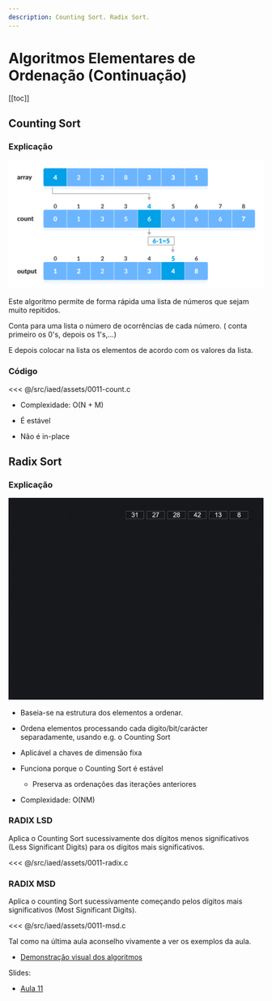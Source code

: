```yaml
---
description: Counting Sort. Radix Sort.
---
```


# Algoritmos Elementares de Ordenação (Continuação)

[[toc]]

## Counting Sort

### Explicação

![Count](./assets/0011-count.png)

Este algoritmo permite de forma rápida uma lista de números que sejam muito repitidos.

Conta para uma lista o número de ocorrências de cada número. ( conta primeiro os 0's, depois os 1's,...)

E depois colocar na lista os elementos de acordo com os valores da lista.

### Código

<<< @/src/iaed/assets/0011-count.c

- Complexidade: O(N + M)

- É estável

- Não é in-place

## Radix Sort

### Explicação

![Radix](./assets/0011-radix.gif)

- Baseia-se na estrutura dos elementos a ordenar.
- Ordena elementos processando cada digito/bit/carácter
  separadamente, usando e.g. o Counting Sort

- Aplicável a chaves de dimensão fixa

- Funciona porque o Counting Sort é estável

  - Preserva as ordenações das iterações anteriores

- Complexidade: O(NM)

### RADIX LSD

Aplica o Counting Sort sucessivamente dos dígitos menos
significativos (Less Significant Digits) para os dígitos mais
significativos.

<<< @/src/iaed/assets/0011-radix.c

### RADIX MSD

Aplica o counting Sort sucessivamente
começando pelos dígitos mais significativos
(Most Significant Digits).

<<< @/src/iaed/assets/0011-msd.c

Tal como na última aula aconselho vivamente a ver os exemplos da aula.

- [Demonstração visual dos algoritmos](https://gonque.github.io/sorting-algos/)

Slides:

- [Aula 11](https://drive.google.com/file/d/1hyn_bZjbht2hgVXXRFCXpJfPMbsNAlsb/view?usp=sharing)
